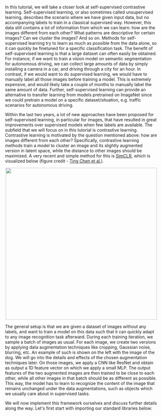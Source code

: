 In this tutorial, we will take a closer look at self-supervised contrastive learning. Self-supervised learning, or also sometimes called unsupervised learning, describes the scenario where we have given input data, but no accompanying labels to train in a classical supervised way. However, this data still contains a lot of information from which we can learn: how are the images different from each other? What patterns are descriptive for certain images? Can we cluster the images? And so on. Methods for self-supervised learning try to learn as much as possible from the data alone, so it can quickly be finetuned for a specific classification task. 
The benefit of self-supervised learning is that a large dataset can often easily be obtained. For instance, if we want to train a vision model on semantic segmentation for autonomous driving, we can collect large amounts of data by simply installing a camera in a car, and driving through a city for an hour. In contrast, if we would want to do supervised learning, we would have to manually label all those images before training a model. This is extremely expensive, and would likely take a couple of months to manually label the same amount of data. Further, self-supervised learning can provide an alternative to transfer learning from models pretrained on ImageNet since we could pretrain a model on a specific dataset/situation, e.g. traffic scenarios for autonomous driving.

Within the last two years, a lot of new approaches have been proposed for self-supervised learning, in particular for images, that have resulted in great improvements over supervised models when few labels are available. The subfield that we will focus on in this tutorial is contrastive learning. Contrastive learning is motivated by the question mentioned above: how are images different from each other? Specifically, contrastive learning methods train a model to cluster an image and its slightly augmented version in latent space, while the distance to other images should be maximized. A very recent and simple method for this is [SimCLR](https://arxiv.org/abs/2006.10029), which is visualized below (figure credit - [Ting Chen et al.](https://simclr.github.io/)).

<center width="100%"><img src="https://github.com/phlippe/uvadlc_notebooks/blob/master/docs/tutorial_notebooks/tutorial17/simclr_contrastive_learning.png?raw=1" width="500px"></center>

The general setup is that we are given a dataset of images without any labels, and want to train a model on this data such that it can quickly adapt to any image recognition task afterward. During each training iteration, we sample a batch of images as usual. For each image, we create two versions by applying data augmentation techniques like cropping, Gaussian noise, blurring, etc. An example of such is shown on the left with the image of the dog. We will go into the details and effects of the chosen augmentation techniques later. On those images, we apply a CNN like ResNet and obtain as output a 1D feature vector on which we apply a small MLP. The output features of the two augmented images are then trained to be close to each other, while all other images in that batch should be as different as possible. This way, the model has to learn to recognize the content of the image that remains unchanged under the data augmentations, such as objects which we usually care about in supervised tasks.

We will now implement this framework ourselves and discuss further details along the way. Let's first start with importing our standard libraries below: